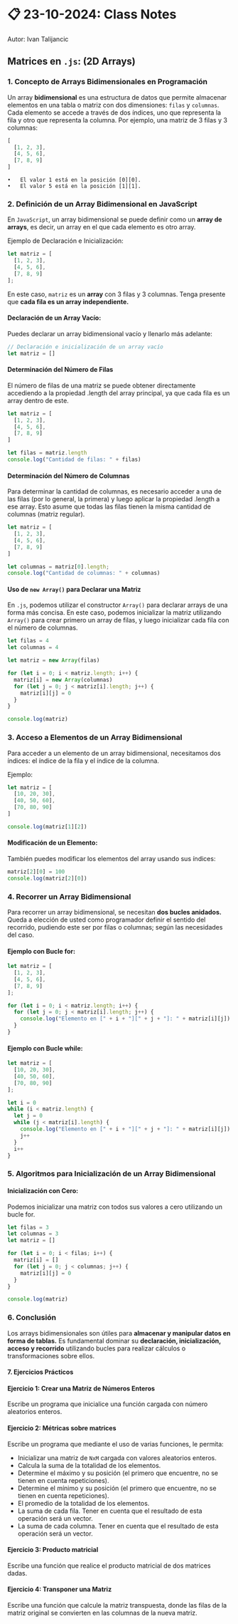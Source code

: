# 📋 23-10-2024: Class Notes
Autor: Ivan Talijancic

## Matrices en `.js`: (2D Arrays)

### 1. Concepto de Arrays Bidimensionales en Programación

Un array **bidimensional** es una estructura de datos que permite almacenar elementos en una tabla o matriz con dos
dimensiones: `filas` y `columnas`. Cada elemento se accede a través de dos índices, uno que representa la fila y otro
que representa la columna. Por ejemplo, una matriz de 3 filas y 3 columnas:

```js
[
  [1, 2, 3],
  [4, 5, 6],
  [7, 8, 9]
]
```

	•	El valor 1 está en la posición [0][0].
	•	El valor 5 está en la posición [1][1].

### 2. Definición de un Array Bidimensional en JavaScript

En `JavaScript`, un array bidimensional se puede definir como un **array de arrays**, es decir, un array en el que
cada elemento es otro array.

Ejemplo de Declaración e Inicialización:

```js
let matriz = [
  [1, 2, 3],
  [4, 5, 6],
  [7, 8, 9]
];
```

En este caso, `matriz` es un **array** con 3 filas y 3 columnas. Tenga presente que **cada fila es un array independiente.**

#### Declaración de un Array Vacío:

Puedes declarar un array bidimensional vacío y llenarlo más adelante:

```js
// Declaración e inicialización de un array vacío
let matriz = []
```

#### Determinación del Número de Filas

El número de filas de una matriz se puede obtener directamente accediendo a la propiedad .length del array principal,
ya que cada fila es un array dentro de este.

```js
let matriz = [
  [1, 2, 3],
  [4, 5, 6],
  [7, 8, 9]
]

let filas = matriz.length
console.log("Cantidad de filas: " + filas)
```

#### Determinación del Número de Columnas

Para determinar la cantidad de columnas, es necesario acceder a una de las filas (por lo general, la primera) y
luego aplicar la propiedad .length a ese array. Esto asume que todas las filas tienen la misma cantidad de
columnas (matriz regular).

```js
let matriz = [
  [1, 2, 3],
  [4, 5, 6],
  [7, 8, 9]
]

let columnas = matriz[0].length;
console.log("Cantidad de columnas: " + columnas)
```

#### Uso de `new Array()` para Declarar una Matriz

En `.js`, podemos utilizar el constructor `Array()` para declarar arrays de una forma más concisa. En este caso,
podemos inicializar la matriz utilizando `Array()` para crear primero un array de filas, y luego inicializar cada
fila con el número de columnas.

```js
let filas = 4
let columnas = 4

let matriz = new Array(filas)

for (let i = 0; i < matriz.length; i++) {
  matriz[i] = new Array(columnas)
  for (let j = 0; j < matriz[i].length; j++) {
    matriz[i][j] = 0
  }
}

console.log(matriz)
```

### 3. Acceso a Elementos de un Array Bidimensional

Para acceder a un elemento de un array bidimensional, necesitamos dos índices: el índice de la fila y el índice de la columna.

Ejemplo:

```js
let matriz = [
  [10, 20, 30],
  [40, 50, 60],
  [70, 80, 90]
]

console.log(matriz[1][2])
```

#### Modificación de un Elemento:

También puedes modificar los elementos del array usando sus índices:

```js
matriz[2][0] = 100
console.log(matriz[2][0])
```

### 4. Recorrer un Array Bidimensional

Para recorrer un array bidimensional, se necesitan **dos bucles anidados.** Queda a elección de usted como programador
definir el sentido del recorrido, pudiendo este ser por filas o columnas; según las necesidades del caso.

#### Ejemplo con Bucle for:

```js
let matriz = [
  [1, 2, 3],
  [4, 5, 6],
  [7, 8, 9]
];

for (let i = 0; i < matriz.length; i++) {
  for (let j = 0; j < matriz[i].length; j++) {
    console.log("Elemento en [" + i + "][" + j + "]: " + matriz[i][j])
  }
}
```

#### Ejemplo con Bucle while:

```js
let matriz = [
  [10, 20, 30],
  [40, 50, 60],
  [70, 80, 90]
];

let i = 0
while (i < matriz.length) {
  let j = 0
  while (j < matriz[i].length) {
    console.log("Elemento en [" + i + "][" + j + "]: " + matriz[i][j])
    j++
  }
  i++
}
```

### 5. Algoritmos para Inicialización de un Array Bidimensional

#### Inicialización con Cero:

Podemos inicializar una matriz con todos sus valores a cero utilizando un bucle for.

```js
let filas = 3
let columnas = 3
let matriz = []

for (let i = 0; i < filas; i++) {
  matriz[i] = []
  for (let j = 0; j < columnas; j++) {
    matriz[i][j] = 0
  }
}

console.log(matriz)
```

### 6. Conclusión

Los arrays bidimensionales son útiles para **almacenar y manipular datos en forma de tablas.**
Es fundamental dominar su **declaración, inicialización, acceso y recorrido** utilizando bucles para realizar cálculos
o transformaciones sobre ellos.

#### 7. Ejercicios Prácticos

#### Ejercicio 1: Crear una Matriz de Números Enteros
Escribe un programa que inicialice una función cargada con número aleatorios enteros.

#### Ejercicio 2: Métricas sobre matrices
Escribe un programa que mediante el uso de varias funciones, le permita:

  - Inicializar una matriz de `NxM` cargada con valores aleatorios enteros.
  - Calcula la suma de la totalidad de los elementos.
  - Determine el máximo y su posición (el primero que encuentre, no se tienen en cuenta repeticiones).
  - Determine el mínimo y su posición (el primero que encuentre, no se tienen en cuenta repeticiones).
  - El promedio de la totalidad de los elementos.
  - La suma de cada fila. Tener en cuenta que el resultado de esta operación será un vector.
  - La suma de cada columna. Tener en cuenta que el resultado de esta operación será un vector.

#### Ejercicio 3: Producto matricial
Escribe una función que realice el producto matricial de dos matrices dadas.

#### Ejercicio 4: Transponer una Matriz
Escribe una función que calcule la matriz transpuesta, donde las filas de la matriz original se convierten en las columnas de la nueva matriz.

